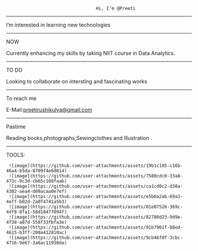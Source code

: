                                       Hi, I’m @Preeti
 ****************************************************************************************************
I’m interested in learning new technologies
_____________________________________________________________________________________________________
NOW

Currently enhancing my skills by taking NIIT course in Data Analytics.
________________________________________________________________________________________________________
TO DO

Looking to collaborate on intersting and fascinating works
______________________________________________________________________________________________________
 To reach me

E-Mail:preetirushikulya@gmail.com
______________________________________________________________________________________________________
Pastime

Reading books,photographs,Sewingclothes and Illustration  .
______________________________________________________________________________________________________
TOOLS:
    
     
     ![image](https://github.com/user-attachments/assets/19b1c185-c16b-46a4-b5da-8709f4e6d014)
     ![image](https://github.com/user-attachments/assets/7580cdc0-33a8-473c-9c3d-cb65c108faab)
     ![image](https://github.com/user-attachments/assets/ca1cd0c2-d38a-4302-aea4-d09acaa0e7ef)
     ![image](https://github.com/user-attachments/assets/e5b6a2ab-69a3-4eff-b02d-2a0f4741a5b3)
     ![image](https://github.com/user-attachments/assets/01e07526-369c-4df8-8fa1-58d1847f094f)
     ![image](https://github.com/user-attachments/assets/82780d23-9d9e-4f38-a87d-558f33fbfa3e)
     ![image](https://github.com/user-attachments/assets/91b7961f-88ed-4615-b3ff-200a412810ac)
     ![image](https://github.com/user-attachments/assets/9cb46f0f-3cbc-4716-9e67-3a6ac11930da)
    
<!---
PreityRao/PreityRao is a ✨ special ✨ repository because its `README.md` (this file) appears on your GitHub profile.
You can click the Preview link to take a look at your changes.
--->
